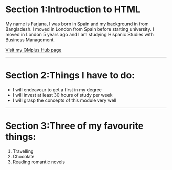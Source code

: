<h1>Section 1:Introduction to HTML</H1>
<p>My name is Farjana, I was born in Spain and my background in from Bangladesh. I moved in London from Spain before starting university. I moved in London 5 years ago and I am studying Hispanic Studies with Business Management.</p>
<a href="https://hub.qmplus.qmul.ac.uk/view/view.php?profile=bt16159&page=sml209-computers-and-languages-2018-farjana"> Visit my QMplus Hub page </a>
<hr>
<h1>Section 2:Things I have to do: </h1>
<ul>
  <li>I will endeavour to get a first in my degree</li>
  <li>I will invest at least 30 hours of study per week</li>
  <li>I will grasp the concepts of this module very well</li>
</ul>
<hr>
<h1>Section 3:Three of my favourite things: </h1>
<ol>
  <li>Travelling</li>
  <li>Chocolate</li>
  <li>Reading romantic novels</li>
</ol>
